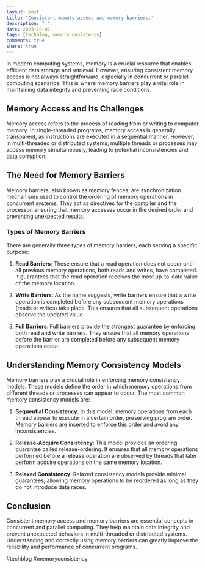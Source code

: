 ```yaml
---
layout: post
title: "Consistent memory access and memory barriers."
description: " "
date: 2023-10-01
tags: [techblog, memoryconsistency]
comments: true
share: true
---
```


In modern computing systems, memory is a crucial resource that enables efficient data storage and retrieval. However, ensuring consistent memory access is not always straightforward, especially in concurrent or parallel computing scenarios. This is where memory barriers play a vital role in maintaining data integrity and preventing race conditions.

## Memory Access and Its Challenges

Memory access refers to the process of reading from or writing to computer memory. In single-threaded programs, memory access is generally transparent, as instructions are executed in a sequential manner. However, in multi-threaded or distributed systems, multiple threads or processes may access memory simultaneously, leading to potential inconsistencies and data corruption.

## The Need for Memory Barriers

Memory barriers, also known as memory fences, are synchronization mechanisms used to control the ordering of memory operations in concurrent systems. They act as directives for the compiler and the processor, ensuring that memory accesses occur in the desired order and preventing unexpected results.

### Types of Memory Barriers

There are generally three types of memory barriers, each serving a specific purpose:

1. **Read Barriers**: These ensure that a read operation does not occur until all previous memory operations, both reads and writes, have completed. It guarantees that the read operation receives the most up-to-date value of the memory location.

2. **Write Barriers**: As the name suggests, write barriers ensure that a write operation is completed before any subsequent memory operations (reads or writes) take place. This ensures that all subsequent operations observe the updated value.

3. **Full Barriers**: Full barriers provide the strongest guarantee by enforcing both read and write barriers. They ensure that all memory operations before the barrier are completed before any subsequent memory operations occur.

## Understanding Memory Consistency Models

Memory barriers play a crucial role in enforcing memory consistency models. These models define the order in which memory operations from different threads or processes can appear to occur. The most common memory consistency models are:

1. **Sequential Consistency**: In this model, memory operations from each thread appear to execute in a certain order, preserving program order. Memory barriers are inserted to enforce this order and avoid any inconsistencies.

2. **Release-Acquire Consistency**: This model provides an ordering guarantee called release-ordering. It ensures that all memory operations performed before a release operation are observed by threads that later perform acquire operations on the same memory location.

3. **Relaxed Consistency**: Relaxed consistency models provide minimal guarantees, allowing memory operations to be reordered as long as they do not introduce data races.

## Conclusion

Consistent memory access and memory barriers are essential concepts in concurrent and parallel computing. They help maintain data integrity and prevent unexpected behaviors in multi-threaded or distributed systems. Understanding and correctly using memory barriers can greatly improve the reliability and performance of concurrent programs.

#techblog #memoryconsistency